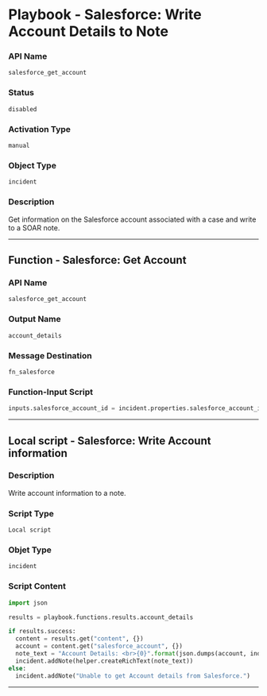 <!--
    DO NOT MANUALLY EDIT THIS FILE
    THIS FILE IS AUTOMATICALLY GENERATED WITH resilient-sdk codegen
    Generated with resilient-sdk v49.1.51
-->

# Playbook - Salesforce: Write Account Details to Note

### API Name
`salesforce_get_account`

### Status
`disabled`

### Activation Type
`manual`

### Object Type
`incident`

### Description
Get information on the Salesforce account associated with a case and write to a SOAR note.


---
## Function - Salesforce: Get Account

### API Name
`salesforce_get_account`

### Output Name
`account_details`

### Message Destination
`fn_salesforce`

### Function-Input Script
```python
inputs.salesforce_account_id = incident.properties.salesforce_account_id if incident.properties.salesforce_account_id else helper.fail("Error: AccountId is None")
```

---

## Local script - Salesforce: Write Account information

### Description
Write account information to a note.

### Script Type
`Local script`

### Objet Type
`incident`

### Script Content
```python
import json

results = playbook.functions.results.account_details

if results.success:
  content = results.get("content", {})
  account = content.get("salesforce_account", {})
  note_text = "Account Details: <br>{0}".format(json.dumps(account, indent=4))
  incident.addNote(helper.createRichText(note_text))
else:
  incident.addNote("Unable to get Account details from Salesforce.")
```

---

